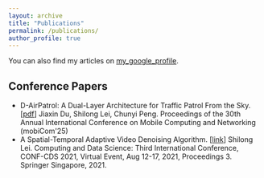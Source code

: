 ```yaml
---
layout: archive
title: "Publications"
permalink: /publications/
author_profile: true
---
```


You can also find my articles on [my_google_profile](https://scholar.google.com/citations?user=ucQPFREAAAAJ&hl=en&oi=ao).

## Conference Papers
- D-AirPatrol: A Dual-Layer Architecture for Traffic Patrol From the Sky. [[pdf](https://dl.acm.org/doi/pdf/10.1145/3636534.3697433)] Jiaxin Du, Shilong Lei, Chunyi Peng. Proceedings of the 30th Annual International Conference on Mobile Computing and Networking (mobiCom'25)
- A Spatial-Temporal Adaptive Video Denoising Algorithm. [[link](https://link.springer.com/chapter/10.1007/978-981-16-8885-0_20)] Shilong Lei. Computing and Data Science: Third International Conference, CONF-CDS 2021, Virtual Event, Aug 12-17, 2021, Proceedings 3. Springer Singapore, 2021.


